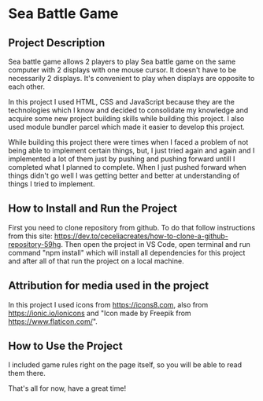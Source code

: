 # Sea Battle Game

## Project Description

Sea battle game allows 2 players to play Sea battle game on the same computer with 2 displays with one mouse cursor. It doesn't have to be necessarily 2 displays. It's convenient to play when displays are opposite to each other.

In this project I used HTML, CSS and JavaScript because they are the technologies which I know and decided to consolidate my knowledge and acquire some new project building skills while building this project. I also used module bundler parcel which made it easier to develop this project.

While building this project there were times when I faced a problem of not being able to implement certain things, but, I just tried again and again and I implemented a lot of them just by pushing and pushing forward untill I completed what I planned to complete. When I just pushed forward when things didn't go well I was getting better and better at understanding of things I tried to implement.

## How to Install and Run the Project

First you need to clone repository from github.
To do that follow instructions from this site: https://dev.to/ceceliacreates/how-to-clone-a-github-repository-59hg.
Then open the project in VS Code, open terminal and run command "npm install" which will install all dependencies for this project and after all of that run the project on a local machine.

## Attribution for media used in the project

In this project I used icons from https://icons8.com, also from https://ionic.io/ionicons and "Icon made by Freepik from https://www.flaticon.com/".

## How to Use the Project

I included game rules right on the page itself, so you will be able to read them there.

That's all for now, have a great time!
